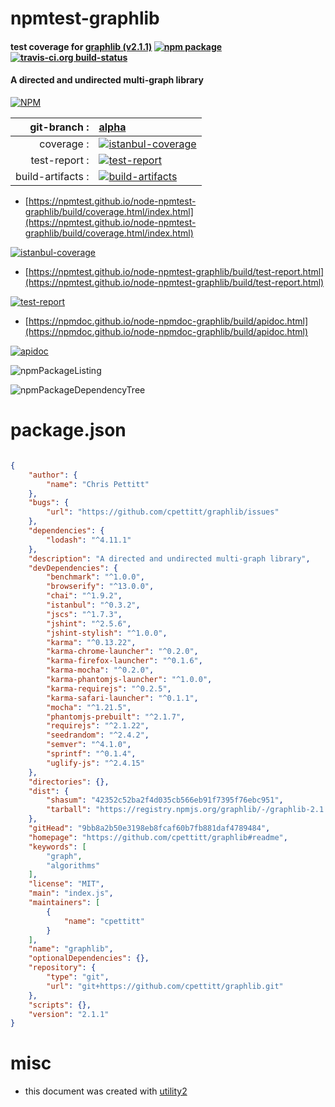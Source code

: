# npmtest-graphlib

#### test coverage for  [graphlib (v2.1.1)](https://github.com/cpettitt/graphlib#readme)  [![npm package](https://img.shields.io/npm/v/npmtest-graphlib.svg?style=flat-square)](https://www.npmjs.org/package/npmtest-graphlib) [![travis-ci.org build-status](https://api.travis-ci.org/npmtest/node-npmtest-graphlib.svg)](https://travis-ci.org/npmtest/node-npmtest-graphlib)

#### A directed and undirected multi-graph library

[![NPM](https://nodei.co/npm/graphlib.png?downloads=true&downloadRank=true&stars=true)](https://www.npmjs.com/package/graphlib)

| git-branch : | [alpha](https://github.com/npmtest/node-npmtest-graphlib/tree/alpha)|
|--:|:--|
| coverage : | [![istanbul-coverage](https://npmtest.github.io/node-npmtest-graphlib/build/coverage.badge.svg)](https://npmtest.github.io/node-npmtest-graphlib/build/coverage.html/index.html)|
| test-report : | [![test-report](https://npmtest.github.io/node-npmtest-graphlib/build/test-report.badge.svg)](https://npmtest.github.io/node-npmtest-graphlib/build/test-report.html)|
| build-artifacts : | [![build-artifacts](https://npmtest.github.io/node-npmtest-graphlib/glyphicons_144_folder_open.png)](https://github.com/npmtest/node-npmtest-graphlib/tree/gh-pages/build)|

- [https://npmtest.github.io/node-npmtest-graphlib/build/coverage.html/index.html](https://npmtest.github.io/node-npmtest-graphlib/build/coverage.html/index.html)

[![istanbul-coverage](https://npmtest.github.io/node-npmtest-graphlib/build/screenCapture.buildCi.browser.%252Ftmp%252Fbuild%252Fcoverage.lib.html.png)](https://npmtest.github.io/node-npmtest-graphlib/build/coverage.html/index.html)

- [https://npmtest.github.io/node-npmtest-graphlib/build/test-report.html](https://npmtest.github.io/node-npmtest-graphlib/build/test-report.html)

[![test-report](https://npmtest.github.io/node-npmtest-graphlib/build/screenCapture.buildCi.browser.%252Ftmp%252Fbuild%252Ftest-report.html.png)](https://npmtest.github.io/node-npmtest-graphlib/build/test-report.html)

- [https://npmdoc.github.io/node-npmdoc-graphlib/build/apidoc.html](https://npmdoc.github.io/node-npmdoc-graphlib/build/apidoc.html)

[![apidoc](https://npmdoc.github.io/node-npmdoc-graphlib/build/screenCapture.buildCi.browser.%252Ftmp%252Fbuild%252Fapidoc.html.png)](https://npmdoc.github.io/node-npmdoc-graphlib/build/apidoc.html)

![npmPackageListing](https://npmtest.github.io/node-npmtest-graphlib/build/screenCapture.npmPackageListing.svg)

![npmPackageDependencyTree](https://npmtest.github.io/node-npmtest-graphlib/build/screenCapture.npmPackageDependencyTree.svg)



# package.json

```json

{
    "author": {
        "name": "Chris Pettitt"
    },
    "bugs": {
        "url": "https://github.com/cpettitt/graphlib/issues"
    },
    "dependencies": {
        "lodash": "^4.11.1"
    },
    "description": "A directed and undirected multi-graph library",
    "devDependencies": {
        "benchmark": "^1.0.0",
        "browserify": "^13.0.0",
        "chai": "^1.9.2",
        "istanbul": "^0.3.2",
        "jscs": "^1.7.3",
        "jshint": "^2.5.6",
        "jshint-stylish": "^1.0.0",
        "karma": "^0.13.22",
        "karma-chrome-launcher": "^0.2.0",
        "karma-firefox-launcher": "^0.1.6",
        "karma-mocha": "^0.2.0",
        "karma-phantomjs-launcher": "^1.0.0",
        "karma-requirejs": "^0.2.5",
        "karma-safari-launcher": "^0.1.1",
        "mocha": "^1.21.5",
        "phantomjs-prebuilt": "^2.1.7",
        "requirejs": "^2.1.22",
        "seedrandom": "^2.4.2",
        "semver": "^4.1.0",
        "sprintf": "^0.1.4",
        "uglify-js": "^2.4.15"
    },
    "directories": {},
    "dist": {
        "shasum": "42352c52ba2f4d035cb566eb91f7395f76ebc951",
        "tarball": "https://registry.npmjs.org/graphlib/-/graphlib-2.1.1.tgz"
    },
    "gitHead": "9bb8a2b50e3198eb8fcaf60b7fb881daf4789484",
    "homepage": "https://github.com/cpettitt/graphlib#readme",
    "keywords": [
        "graph",
        "algorithms"
    ],
    "license": "MIT",
    "main": "index.js",
    "maintainers": [
        {
            "name": "cpettitt"
        }
    ],
    "name": "graphlib",
    "optionalDependencies": {},
    "repository": {
        "type": "git",
        "url": "git+https://github.com/cpettitt/graphlib.git"
    },
    "scripts": {},
    "version": "2.1.1"
}
```



# misc
- this document was created with [utility2](https://github.com/kaizhu256/node-utility2)
